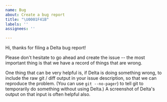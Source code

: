 ```yaml
---
name: Bug
about: Create a bug report
title: "\U0001F41B"
labels: ''
assignees: ''

---
```


Hi, thanks for filing a Delta bug report!

Please don't hesitate to go ahead and create the issue -- the most important thing is that we have a record of things that are wrong.

One thing that can be very helpful is, if Delta is doing something wrong, to include the raw git / diff output in your issue description, so that we can reproduce the problem. (You can use `git --no-pager`) to tell git to temporarily do something without using Delta.) A screenshot of Delta's output on that input is often helpful also.
